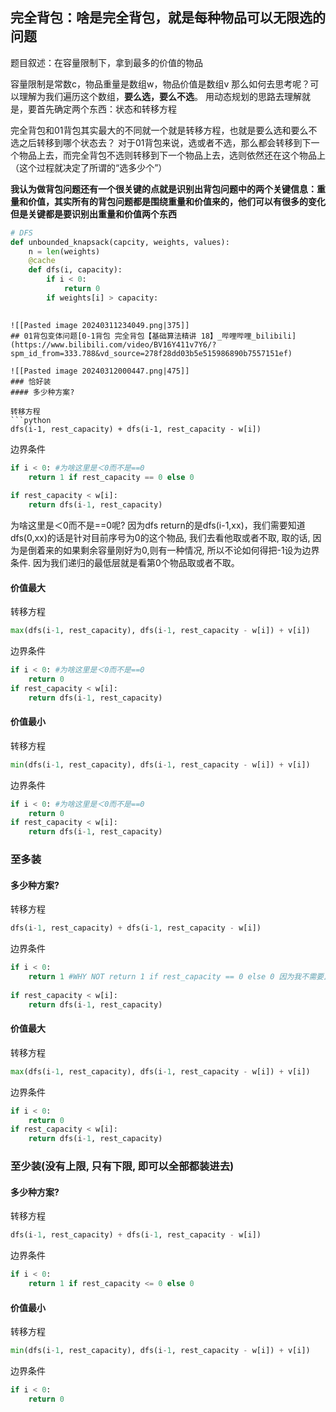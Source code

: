## 完全背包：啥是完全背包，就是每种物品可以无限选的问题

题目叙述：在容量限制下，拿到最多的价值的物品

容量限制是常数c，物品重量是数组w，物品价值是数组v
那么如何去思考呢？可以理解为我们遍历这个数组，**要么选，要么不选**。
用动态规划的思路去理解就是，要首先确定两个东西：状态和转移方程

完全背包和01背包其实最大的不同就一个就是转移方程，也就是要么选和要么不选之后转移到哪个状态去？
对于01背包来说，选或者不选，那么都会转移到下一个物品上去，而完全背包不选则转移到下一个物品上去，选则依然还在这个物品上（这个过程就决定了所谓的“选多少个”）

**我认为做背包问题还有一个很关键的点就是识别出背包问题中的两个关键信息：重量和价值，其实所有的背包问题都是围绕重量和价值来的，他们可以有很多的变化但是关键都是要识别出重量和价值两个东西**

```python
# DFS
def unbounded_knapsack(capcity, weights, values):
	n = len(weights)
	@cache
	def dfs(i, capacity):
		if i < 0:
			return 0
		if weights[i] > capacity:
			
```

```
![[Pasted image 20240311234049.png|375]]
## 01背包变体问题[0-1背包 完全背包【基础算法精讲 18】_哔哩哔哩_bilibili](https://www.bilibili.com/video/BV16Y411v7Y6/?spm_id_from=333.788&vd_source=278f28dd03b5e515986890b7557151ef)

![[Pasted image 20240312000447.png|475]]
### 恰好装
#### 多少种方案?

转移方程
```python
dfs(i-1, rest_capacity) + dfs(i-1, rest_capacity - w[i]) 
```
边界条件
```python
if i < 0: #为啥这里是＜0而不是==0
	return 1 if rest_capacity == 0 else 0
	
if rest_capacity < w[i]:
	return dfs(i-1, rest_capacity)
```

为啥这里是＜0而不是\==0呢? 因为dfs return的是dfs(i-1,xx)，我们需要知道dfs(0,xx)的话是针对目前序号为0的这个物品, 我们去看他取或者不取, 取的话, 因为是倒着来的如果剩余容量刚好为0,则有一种情况, 所以不论如何得把-1设为边界条件. 因为我们递归的最低层就是看第0个物品取或者不取。

#### 价值最大

转移方程
```python
max(dfs(i-1, rest_capacity), dfs(i-1, rest_capacity - w[i]) + v[i])
```
边界条件
```python
if i < 0: #为啥这里是＜0而不是==0
	return 0
if rest_capacity < w[i]:
	return dfs(i-1, rest_capacity)
```

#### 价值最小

转移方程
```python
min(dfs(i-1, rest_capacity), dfs(i-1, rest_capacity - w[i]) + v[i])
```
边界条件
```python
if i < 0: #为啥这里是＜0而不是==0
	return 0
if rest_capacity < w[i]:
	return dfs(i-1, rest_capacity)
```

### 至多装
#### 多少种方案?

转移方程
```python
dfs(i-1, rest_capacity) + dfs(i-1, rest_capacity - w[i]) 
```
边界条件
```python
if i < 0: 
	return 1 #WHY NOT return 1 if rest_capacity == 0 else 0 因为我不需要正好为0,反正超过的情况我已经自动由下面的跳过了
	
if rest_capacity < w[i]:
	return dfs(i-1, rest_capacity)
```

#### 价值最大
转移方程
```python
max(dfs(i-1, rest_capacity), dfs(i-1, rest_capacity - w[i]) + v[i])
```
边界条件
```python
if i < 0: 
	return 0
if rest_capacity < w[i]:
	return dfs(i-1, rest_capacity)
```

### 至少装(没有上限, 只有下限, 即可以全部都装进去)
#### 多少种方案?

转移方程
```python
dfs(i-1, rest_capacity) + dfs(i-1, rest_capacity - w[i]) 
```
边界条件
```python
if i < 0: 
	return 1 if rest_capacity <= 0 else 0
```

#### 价值最小

转移方程
```python
min(dfs(i-1, rest_capacity), dfs(i-1, rest_capacity - w[i]) + v[i])
```
边界条件
```python
if i < 0: 
	return 0
```

